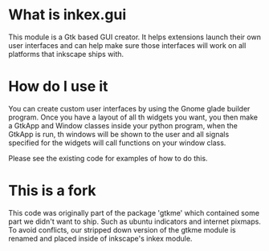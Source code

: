 # What is inkex.gui

This module is a Gtk based GUI creator. It helps extensions launch their own user interfaces and can help make sure those interfaces will work on all platforms that inkscape ships with.

# How do I use it

You can create custom user interfaces by using the Gnome glade builder program. Once you have a layout of all th widgets you want, you then make a GtkApp and Window classes inside your python program, when the GtkApp is run, th windows will be shown to the user and all signals specified for the widgets will call functions on your window class.

Please see the existing code for examples of how to do this.

# This is a fork

This code was originally part of the package 'gtkme' which contained some part we didn't want to ship. Such as ubuntu indicators and internet pixmaps. To avoid conflicts, our stripped down version of the gtkme module is renamed and placed inside of inkscape's inkex module.


